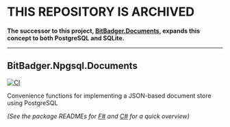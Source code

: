 # THIS REPOSITORY IS ARCHIVED

**The successor to this project, [BitBadger.Documents](https://git.bitbadger.solutions/bit-badger/BitBadger.Documents), expands this concept to both PostgreSQL and SQLite.**

----

## BitBadger.Npgsql.Documents

[![CI](https://github.com/bit-badger/BitBadger.Npgsql.Documents/actions/workflows/ci.yml/badge.svg)](https://github.com/bit-badger/BitBadger.Npgsql.Documents/actions/workflows/ci.yml)

Convenience functions for implementing a JSON-based document store using PostgreSQL

_(See the package READMEs for [F#](./src/BitBadger.Npgsql.FSharp.Documents/README.md) and [C#](./src/BitBadger.Npgsql.Documents/README.md) for a quick overview)_
